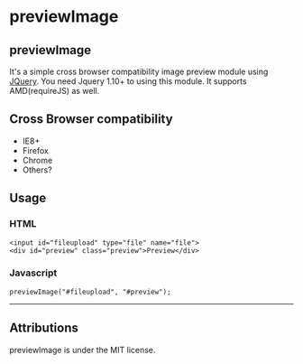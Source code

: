 # previewImage

## previewImage

It's a simple cross browser compatibility image preview module using [JQuery](http://jquery.com/).
You need Jquery 1.10+ to using this module. It supports AMD(requireJS) as well.

## Cross Browser compatibility
* IE8+
* Firefox
* Chrome
* Others?


## Usage

### HTML
    <input id="fileupload" type="file" name="file">
    <div id="preview" class="preview">Preview</div>

### Javascript
    previewImage("#fileupload", "#preview");

________________________

## Attributions

previewImage is under the MIT license.
